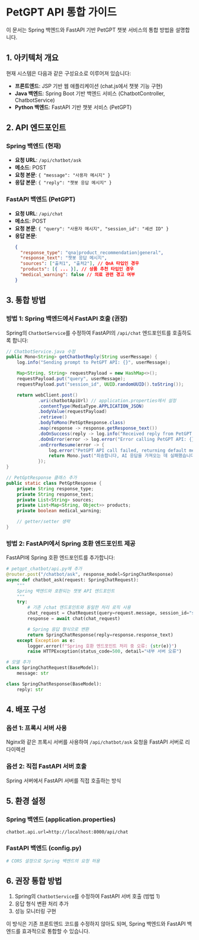 # PetGPT API 통합 가이드

이 문서는 Spring 백엔드와 FastAPI 기반 PetGPT 챗봇 서비스의 통합 방법을 설명합니다.

## 1. 아키텍처 개요

현재 시스템은 다음과 같은 구성요소로 이루어져 있습니다:

- **프론트엔드**: JSP 기반 웹 애플리케이션 (chat.js에서 챗봇 기능 구현)
- **Java 백엔드**: Spring Boot 기반 백엔드 서비스 (ChatbotController, ChatbotService)
- **Python 백엔드**: FastAPI 기반 챗봇 서비스 (PetGPT)

## 2. API 엔드포인트

### Spring 백엔드 (현재)

- **요청 URL**: `/api/chatbot/ask`
- **메소드**: POST
- **요청 본문**: `{ "message": "사용자 메시지" }`
- **응답 본문**: `{ "reply": "챗봇 응답 메시지" }`

### FastAPI 백엔드 (PetGPT)

- **요청 URL**: `/api/chat`
- **메소드**: POST
- **요청 본문**: `{ "query": "사용자 메시지", "session_id": "세션 ID" }`
- **응답 본문**:
  ```json
  {
    "response_type": "qna|product_recommendation|general",
    "response_text": "챗봇 응답 메시지",
    "sources": ["출처1", "출처2"], // QnA 타입인 경우
    "products": [{ ... }], // 상품 추천 타입인 경우
    "medical_warning": false // 의료 관련 경고 여부
  }
  ```

## 3. 통합 방법

### 방법 1: Spring 백엔드에서 FastAPI 호출 (권장)

Spring의 `ChatbotService`를 수정하여 FastAPI의 `/api/chat` 엔드포인트를 호출하도록 합니다:

```java
// ChatbotService.java 수정
public Mono<String> getChatbotReply(String userMessage) {
    log.info("Sending prompt to PetGPT API: {}", userMessage);

    Map<String, String> requestPayload = new HashMap<>();
    requestPayload.put("query", userMessage);
    requestPayload.put("session_id", UUID.randomUUID().toString());

    return webClient.post()
            .uri(chatbotApiUrl) // application.properties에서 설정
            .contentType(MediaType.APPLICATION_JSON)
            .bodyValue(requestPayload)
            .retrieve()
            .bodyToMono(PetGptResponse.class)
            .map(response -> response.getResponse_text())
            .doOnSuccess(reply -> log.info("Received reply from PetGPT API"))
            .doOnError(error -> log.error("Error calling PetGPT API: {}", error.getMessage()))
            .onErrorResume(error -> {
                log.error("PetGPT API call failed, returning default message.", error);
                return Mono.just("죄송합니다, AI 응답을 가져오는 데 실패했습니다.");
            });
}

// PetGptResponse 클래스 추가
public static class PetGptResponse {
    private String response_type;
    private String response_text;
    private List<String> sources;
    private List<Map<String, Object>> products;
    private boolean medical_warning;

    // getter/setter 생략
}
```

### 방법 2: FastAPI에서 Spring 호환 엔드포인트 제공

FastAPI에 Spring 호환 엔드포인트를 추가합니다:

```python
# petgpt_chatbot/api.py에 추가
@router.post("/chatbot/ask", response_model=SpringChatResponse)
async def chatbot_ask(request: SpringChatRequest):
    """
    Spring 백엔드와 호환되는 챗봇 API 엔드포인트
    """
    try:
        # 기존 /chat 엔드포인트와 동일한 처리 로직 사용
        chat_request = ChatRequest(query=request.message, session_id="spring-backend")
        response = await chat(chat_request)

        # Spring 응답 형식으로 변환
        return SpringChatResponse(reply=response.response_text)
    except Exception as e:
        logger.error(f"Spring 호환 엔드포인트 처리 중 오류: {str(e)}")
        raise HTTPException(status_code=500, detail="내부 서버 오류")

# 모델 추가
class SpringChatRequest(BaseModel):
    message: str

class SpringChatResponse(BaseModel):
    reply: str
```

## 4. 배포 구성

### 옵션 1: 프록시 서버 사용

Nginx와 같은 프록시 서버를 사용하여 `/api/chatbot/ask` 요청을 FastAPI 서버로 리다이렉션

### 옵션 2: 직접 FastAPI 서버 호출

Spring 서버에서 FastAPI 서버를 직접 호출하는 방식

## 5. 환경 설정

### Spring 백엔드 (application.properties)

```
chatbot.api.url=http://localhost:8000/api/chat
```

### FastAPI 백엔드 (config.py)

```python
# CORS 설정으로 Spring 백엔드의 요청 허용
```

## 6. 권장 통합 방법

1. Spring의 `ChatbotService`를 수정하여 FastAPI 서버 호출 (방법 1)
2. 응답 형식 변환 처리 추가
3. 성능 모니터링 구현

이 방식은 기존 프론트엔드 코드를 수정하지 않아도 되며, Spring 백엔드와 FastAPI 백엔드를 효과적으로 통합할 수 있습니다.
